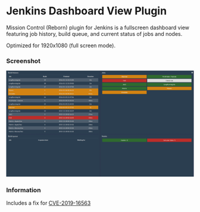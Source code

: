 # Jenkins Dashboard View Plugin
Mission Control (Reborn) plugin for Jenkins is a fullscreen dashboard view featuring job history, build queue, and current status of jobs and nodes.

Optimized for 1920x1080 (full screen mode).

### Screenshot

![Fullscreen](/screenshots/Fullscreen.png)

### Information
Includes a fix for [CVE-2019-16563](https://www.jenkins.io/security/advisory/2019-12-17/#SECURITY-1592)
